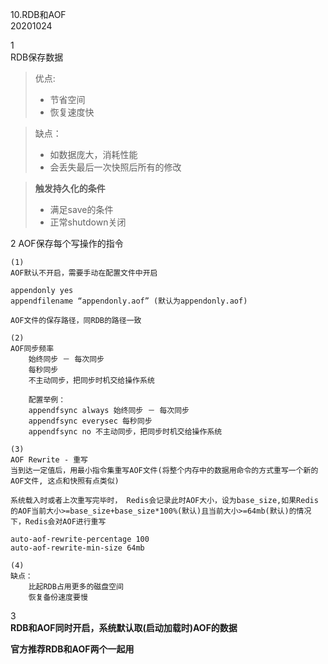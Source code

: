 10.RDB和AOF  
20201024

1  
RDB保存数据  

> 优点:
> * 节省空间  
> * 恢复速度快  

> 缺点：  
> * 如数据庞大，消耗性能  
> * 会丢失最后一次快照后所有的修改  

> **触发持久化的条件**  
> * 满足save的条件  
> * 正常shutdown关闭
		

2
AOF保存每个写操作的指令  

	(1)
	AOF默认不开启，需要手动在配置文件中开启

	appendonly yes
	appendfilename “appendonly.aof” (默认为appendonly.aof)

	AOF文件的保存路径，同RDB的路径一致

	(2)
	AOF同步频率
		始终同步 － 每次同步
		每秒同步
		不主动同步，把同步时机交给操作系统

		配置举例：
		appendfsync always 始终同步 － 每次同步
		appendfsync everysec 每秒同步
		appendfsync no 不主动同步，把同步时机交给操作系统

	(3)
	AOF Rewrite - 重写
	当到达一定值后，用最小指令集重写AOF文件(将整个内存中的数据用命令的方式重写一个新的AOF文件, 这点和快照有点类似)

	系统载入时或者上次重写完毕时， Redis会记录此时AOF大小，设为base_size,如果Redis 的AOF当前大小>=base_size+base_size*100%(默认)且当前大小>=64mb(默认)的情况下，Redis会对AOF进行重写

	auto-aof-rewrite-percentage 100
	auto-aof-rewrite-min-size 64mb

	(4)
	缺点：
		比起RDB占用更多的磁盘空间
		恢复备份速度要慢

3  
**RDB和AOF同时开启，系统默认取(启动加载时)AOF的数据**

**官方推荐RDB和AOF两个一起用**